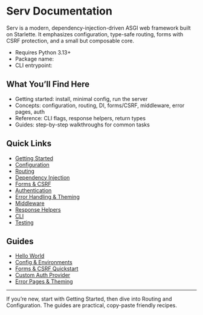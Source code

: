 # Serv Documentation

Serv is a modern, dependency-injection-driven ASGI web framework built on Starlette. It emphasizes configuration, type-safe routing, forms with CSRF protection, and a small but composable core.

- Requires Python 3.13+
- Package name: 
- CLI entrypoint: 

## What You’ll Find Here

- Getting started: install, minimal config, run the server
- Concepts: configuration, routing, DI, forms/CSRF, middleware, error pages, auth
- Reference: CLI flags, response helpers, return types
- Guides: step-by-step walkthroughs for common tasks

## Quick Links

- [Getting Started](getting-started.md)
- [Configuration](configuration.md)
- [Routing](routing.md)
- [Dependency Injection](dependency-injection.md)
- [Forms & CSRF](forms.md)
- [Authentication](authentication.md)
- [Error Handling & Theming](error-handling.md)
- [Middleware](middleware.md)
- [Response Helpers](response.md)
- [CLI](cli.md)
- [Testing](testing.md)

## Guides

- [Hello World](guides/hello-world.md)
- [Config & Environments](guides/config-and-envs.md)
- [Forms & CSRF Quickstart](guides/forms-and-csrf.md)
- [Custom Auth Provider](guides/custom-auth-provider.md)
- [Error Pages & Theming](guides/error-pages-and-theming.md)

---

If you’re new, start with Getting Started, then dive into Routing and Configuration. The guides are practical, copy-paste friendly recipes.
